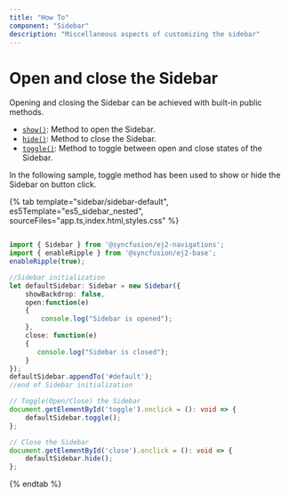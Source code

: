 ```yaml
---
title: "How To"
component: "Sidebar"
description: "Miscellaneous aspects of customizing the sidebar"
---
```


# Open and close the Sidebar

Opening and closing the Sidebar can be achieved with built-in public methods.

* [`show()`](../../api/sidebar/#show): Method to open the Sidebar.
* [`hide()`](../../api/sidebar/#hide): Method to close the Sidebar.
* [`toggle()`](../../api/sidebar/#toggle): Method to toggle between open and close states of the Sidebar.

In the following sample, toggle method has been used to show or hide the Sidebar on button click.

{% tab template="sidebar/sidebar-default", es5Template="es5_sidebar_nested", sourceFiles="app.ts,index.html,styles.css" %}

```typescript

import { Sidebar } from '@syncfusion/ej2-navigations';
import { enableRipple } from '@syncfusion/ej2-base';
enableRipple(true);

//Sidebar initialization
let defaultSidebar: Sidebar = new Sidebar({
    showBackdrop: false,
    open:function(e)
    {
        console.log("Sidebar is opened");
    },
    close: function(e)
    {
       console.log("Sidebar is closed");
    }
});
defaultSidebar.appendTo('#default');
//end of Sidebar initialization

// Toggle(Open/Close) the Sidebar
document.getElementById('toggle').onclick = (): void => {
    defaultSidebar.toggle();
};

// Close the Sidebar
document.getElementById('close').onclick = (): void => {
    defaultSidebar.hide();
};


```

{% endtab %}
